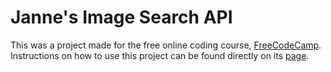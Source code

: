 # Janne's Image Search API

This was a project made for the free online coding course, <a href = "www.freecodecamp.com">FreeCodeCamp</a>. 
Instructions on how to use this project can be found directly on its <a href="https://janne-image-api.herokuapp.com/">page</a>.

